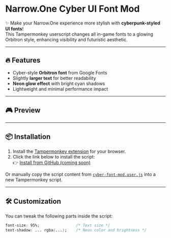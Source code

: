 # Narrow.One Cyber UI Font Mod

✨ Make your Narrow.One experience more stylish with **cyberpunk-styled UI fonts**!  
This Tampermonkey userscript changes all in-game fonts to a glowing Orbitron style, enhancing visibility and futuristic aesthetic.

---

## 🔥 Features

- Cyber-style **Orbitron font** from Google Fonts
- Slightly **larger text** for better readability
- **Neon glow effect** with bright cyan shadows
- Lightweight and minimal performance impact

---

## 🎮 Preview

---

## 📦 Installation

1. Install the [Tampermonkey extension](https://www.tampermonkey.net/) for your browser.
2. Click the link below to install the script:  
   👉 [Install from GitHub (coming soon)](https://github.com/yourname/narrowone-cyber-font-mod)

Or manually copy the script content from [`cyber-font-mod.user.js`](./cyber-font-mod.user.js) into a new Tampermonkey script.

---

## 🛠️ Customization

You can tweak the following parts inside the script:

```css
font-size: 95%;                /* Text size */
text-shadow: ... rgba(...);    /* Neon color and brightness */
